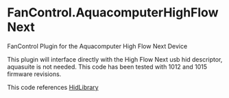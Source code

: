 # FanControl.AquacomputerHighFlowNext
FanControl Plugin for the Aquacomputer High Flow Next Device

This plugin will interface directly with the High Flow Next usb hid descriptor, aquasuite is not needed.
This code has been tested with 1012 and 1015 firmware revisions.

This code references [HidLibrary](https://github.com/mikeobrien/HidLibrary)
